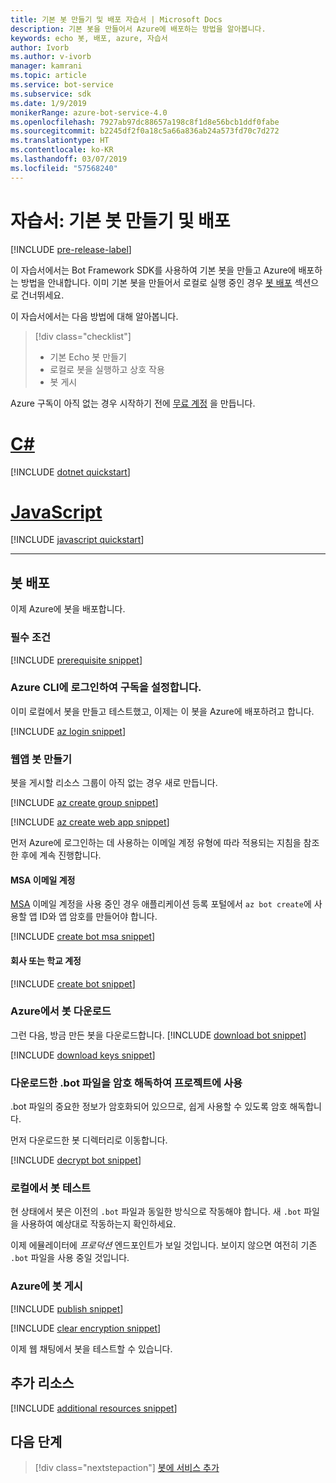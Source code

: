 ```yaml
---
title: 기본 봇 만들기 및 배포 자습서 | Microsoft Docs
description: 기본 봇을 만들어서 Azure에 배포하는 방법을 알아봅니다.
keywords: echo 봇, 배포, azure, 자습서
author: Ivorb
ms.author: v-ivorb
manager: kamrani
ms.topic: article
ms.service: bot-service
ms.subservice: sdk
ms.date: 1/9/2019
monikerRange: azure-bot-service-4.0
ms.openlocfilehash: 7927ab97dc88657a198c8f1d8e56bcb1ddf0fabe
ms.sourcegitcommit: b2245df2f0a18c5a66a836ab24a573fd70c7d272
ms.translationtype: HT
ms.contentlocale: ko-KR
ms.lasthandoff: 03/07/2019
ms.locfileid: "57568240"
---
```

# <a name="tutorial-create-and-deploy-a-basic-bot"></a>자습서: 기본 봇 만들기 및 배포

[!INCLUDE [pre-release-label](../includes/pre-release-label.md)]

이 자습서에서는 Bot Framework SDK를 사용하여 기본 봇을 만들고 Azure에 배포하는 방법을 안내합니다. 이미 기본 봇을 만들어서 로컬로 실행 중인 경우 [봇 배포](#deploy-your-bot) 섹션으로 건너뛰세요.

이 자습서에서는 다음 방법에 대해 알아봅니다.

> [!div class="checklist"]
> * 기본 Echo 봇 만들기
> * 로컬로 봇을 실행하고 상호 작용
> * 봇 게시

Azure 구독이 아직 없는 경우 시작하기 전에 [무료 계정](https://azure.microsoft.com/free/?WT.mc_id=A261C142F) 을 만듭니다.

# <a name="ctabcsharp"></a>[C#](#tab/csharp)

[!INCLUDE [dotnet quickstart](~/includes/quickstart-dotnet.md)]

# <a name="javascripttabjavascript"></a>[JavaScript](#tab/javascript)

[!INCLUDE [javascript quickstart](~/includes/quickstart-javascript.md)]

---

## <a name="deploy-your-bot"></a>봇 배포

이제 Azure에 봇을 배포합니다.

### <a name="prerequisites"></a>필수 조건

[!INCLUDE [prerequisite snippet](~/includes/deploy/snippet-prerequisite.md)]

### <a name="login-to-azure-cli-and-set-your-subscription"></a>Azure CLI에 로그인하여 구독을 설정합니다.

이미 로컬에서 봇을 만들고 테스트했고, 이제는 이 봇을 Azure에 배포하려고 합니다.

[!INCLUDE [az login snippet](~/includes/deploy/snippet-az-login.md)]

### <a name="create-a-web-app-bot"></a>웹앱 봇 만들기

봇을 게시할 리소스 그룹이 아직 없는 경우 새로 만듭니다.

[!INCLUDE [az create group snippet](~/includes/deploy/snippet-az-create-group.md)]

[!INCLUDE [az create web app snippet](~/includes/deploy/snippet-create-web-app.md)]

먼저 Azure에 로그인하는 데 사용하는 이메일 계정 유형에 따라 적용되는 지침을 참조한 후에 계속 진행합니다.

#### <a name="msa-email-account"></a>MSA 이메일 계정

[MSA](https://en.wikipedia.org/wiki/Microsoft_account) 이메일 계정을 사용 중인 경우 애플리케이션 등록 포털에서 `az bot create`에 사용할 앱 ID와 앱 암호를 만들어야 합니다.

[!INCLUDE [create bot msa snippet](~/includes/deploy/snippet-create-bot-msa.md)]

#### <a name="business-or-school-account"></a>회사 또는 학교 계정

[!INCLUDE [create bot snippet](~/includes/deploy/snippet-create-bot.md)]

### <a name="download-the-bot-from-azure"></a>Azure에서 봇 다운로드

그런 다음, 방금 만든 봇을 다운로드합니다. 
[!INCLUDE [download bot snippet](~/includes/deploy/snippet-download-bot.md)]

[!INCLUDE [download keys snippet](~/includes/snippet-abs-key-download.md)]

### <a name="decrypt-the-downloaded-bot-file-and-use-in-your-project"></a>다운로드한 .bot 파일을 암호 해독하여 프로젝트에 사용

.bot 파일의 중요한 정보가 암호화되어 있으므로, 쉽게 사용할 수 있도록 암호 해독합니다. 

먼저 다운로드한 봇 디렉터리로 이동합니다.

[!INCLUDE [decrypt bot snippet](~/includes/deploy/snippet-decrypt-bot.md)]

### <a name="test-your-bot-locally"></a>로컬에서 봇 테스트

현 상태에서 봇은 이전의 `.bot` 파일과 동일한 방식으로 작동해야 합니다. 새 `.bot` 파일을 사용하여 예상대로 작동하는지 확인하세요.

이제 에뮬레이터에 *프로덕션* 엔드포인트가 보일 것입니다. 보이지 않으면 여전히 기존 `.bot` 파일을 사용 중일 것입니다.

### <a name="publish-your-bot-to-azure"></a>Azure에 봇 게시

<!-- TODO: re-encrypt your .bot file? -->

[!INCLUDE [publish snippet](~/includes/deploy/snippet-publish.md)]

<!-- TODO: If we tell them to re-encrypt, this step is not necessary. -->

[!INCLUDE [clear encryption snippet](~/includes/deploy/snippet-clear-encryption.md)]

이제 웹 채팅에서 봇을 테스트할 수 있습니다.

## <a name="additional-resources"></a>추가 리소스

[!INCLUDE [additional resources snippet](~/includes/deploy/snippet-additional-resources.md)]

## <a name="next-steps"></a>다음 단계
> [!div class="nextstepaction"]
> [봇에 서비스 추가](bot-builder-tutorial-add-qna.md)

